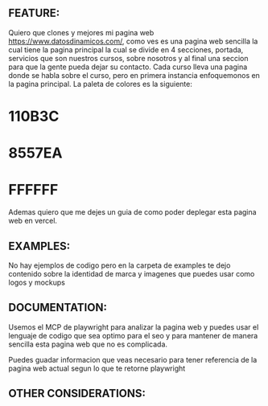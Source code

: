 ## FEATURE:
Quiero que clones y mejores mi pagina web https://www.datosdinamicos.com/, como ves es una pagina web sencilla la cual tiene la pagina principal la cual se divide en 4 secciones, portada, servicios que son nuestros cursos, sobre nosotros y al final una seccion para que la gente pueda dejar su contacto.
Cada curso lleva una pagina donde se habla sobre el curso, pero en primera instancia enfoquemonos en la pagina principal.
La paleta de colores es la siguiente:
# 110B3C
# 8557EA
# FFFFFF
Ademas quiero que me dejes un guia de como poder deplegar esta pagina web en vercel.

## EXAMPLES:

No hay ejemplos de codigo pero en la carpeta de examples te dejo contenido sobre la identidad de marca y imagenes que puedes usar como logos y mockups

## DOCUMENTATION:

Usemos el MCP de playwright para analizar la pagina web y puedes usar el lenguaje de codigo que sea optimo para el seo y para mantener de manera sencilla esta pagina web que no es complicada.

Puedes guadar informacion que veas necesario para tener referencia de la pagina web actual segun lo que te retorne playwright

## OTHER CONSIDERATIONS:


